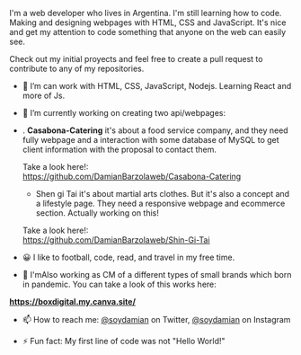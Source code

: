 I'm a web developer who lives in Argentina. I'm still learning how to code. Making and designing webpages with HTML, CSS and JavaScript. It's nice and get my attention to code something that anyone on the web can easily see. 

Check out my initial proyects and feel free to create a pull request to contribute to any of my repositories.

- 🌱 I’m can work with HTML, CSS, JavaScript, Nodejs. Learning React and more of Js.
- 🔭 I’m currently working on creating two api/webpages:</br>
- 
    . <strong>Casabona-Catering</strong> it's about a food service company, and they need fully webpage and a interaction with some database of MySQL to get client information with the proposal to contact them.</br>
    
    Take a look here!: </br>
https://github.com/DamianBarzolaweb/Casabona-Catering
    
    - Shen gi Tai it's about martial arts clothes. But it's also a concept and a lifestyle page. They need a responsive webpage and ecommerce section. Actually working on this!</br>
    
    Take a look here!: </br>
https://github.com/DamianBarzolaweb/Shin-Gi-Tai
    
- 😀 I like to football, code, read, and travel in my free time.
- 🌱 I'mAlso working as CM of a different types of small brands which born in pandemic. You can take a look of this works here: </br>

<strong>https://boxdigital.my.canva.site/</strong>

- 📫 How to reach me: [@soydamian](https://twitter.com/soyeldamo) on Twitter, [@soydamian](https://www.instagram.com/damobrz/) on Instagram

- ⚡ Fun fact: My first line of code was not "Hello World!"

